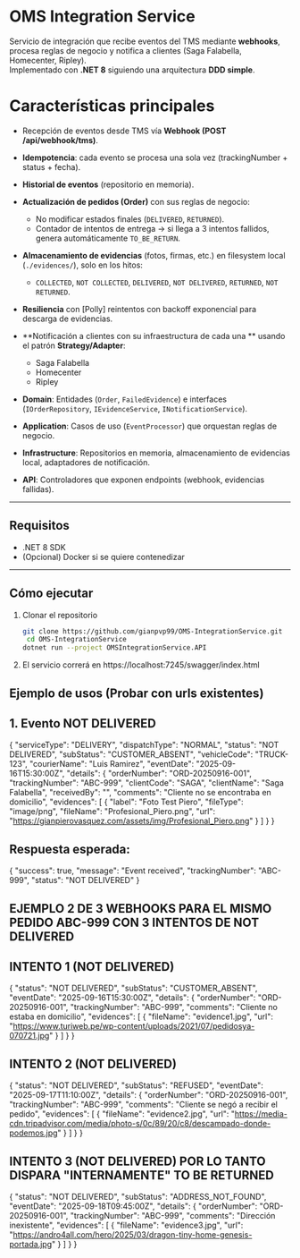 # OMS Integration Service

Servicio de integración que recibe eventos del TMS mediante **webhooks**, procesa reglas de negocio y notifica a clientes (Saga Falabella, Homecenter, Ripley).  
Implementado con **.NET 8** siguiendo una arquitectura **DDD simple**.

# Características principales

- Recepción de eventos desde TMS vía **Webhook (POST /api/webhook/tms)**.
- **Idempotencia**: cada evento se procesa una sola vez (trackingNumber + status + fecha).
- **Historial de eventos** (repositorio en memoria).
- **Actualización de pedidos (Order)** con sus reglas de negocio:
  - No modificar estados finales (`DELIVERED`, `RETURNED`).
  - Contador de intentos de entrega → si llega a 3 intentos fallidos, genera automáticamente `TO_BE_RETURN`.
- **Almacenamiento de evidencias** (fotos, firmas, etc.) en filesystem local (`./evidences/`), solo en los hitos:
  - `COLLECTED`, `NOT COLLECTED`, `DELIVERED`, `NOT DELIVERED`, `RETURNED`, `NOT RETURNED`.
- **Resiliencia** con [Polly] reintentos con backoff exponencial para descarga de evidencias.
- **Notificación a clientes con su infraestructura de cada una ** usando el patrón **Strategy/Adapter**:
  - Saga Falabella
  - Homecenter
  - Ripley


- **Domain**: Entidades (`Order`, `FailedEvidence`) e interfaces (`IOrderRepository`, `IEvidenceService`, `INotificationService`).  
- **Application**: Casos de uso (`EventProcessor`) que orquestan reglas de negocio.  
- **Infrastructure**: Repositorios en memoria, almacenamiento de evidencias local, adaptadores de notificación.  
- **API**: Controladores que exponen endpoints (webhook, evidencias fallidas).  

---

## Requisitos

- .NET 8 SDK  
- (Opcional) Docker si se quiere contenedizar  

---

## Cómo ejecutar

1. Clonar el repositorio
   ```bash
   git clone https://github.com/gianpvp99/OMS-IntegrationService.git
    cd OMS-IntegrationService
   dotnet run --project OMSIntegrationService.API
2. El servicio correrá en https://localhost:7245/swagger/index.html

## Ejemplo de usos (Probar con urls existentes)

## 1. Evento NOT DELIVERED

{
  "serviceType": "DELIVERY",
  "dispatchType": "NORMAL",
  "status": "NOT DELIVERED",
  "subStatus": "CUSTOMER_ABSENT",
  "vehicleCode": "TRUCK-123",
  "courierName": "Luis Ramirez",
  "eventDate": "2025-09-16T15:30:00Z",
  "details": {
    "orderNumber": "ORD-20250916-001",
    "trackingNumber": "ABC-999",
    "clientCode": "SAGA",
    "clientName": "Saga Falabella",
    "receivedBy": "",
    "comments": "Cliente no se encontraba en domicilio",
    "evidences": [
      {
        "label": "Foto Test Piero",
        "fileType": "image/png",
        "fileName": "Profesional_Piero.png",
        "url": "https://gianpierovasquez.com/assets/img/Profesional_Piero.png"
      }
    ]
  }
}

## Respuesta esperada: 

{
  "success": true,
  "message": "Event received",
  "trackingNumber": "ABC-999",
  "status": "NOT DELIVERED"
}

## EJEMPLO 2 DE 3 WEBHOOKS PARA EL MISMO PEDIDO ABC-999 CON 3 INTENTOS DE NOT DELIVERED

## INTENTO 1 (NOT DELIVERED)
{
  "status": "NOT DELIVERED",
  "subStatus": "CUSTOMER_ABSENT",
  "eventDate": "2025-09-16T15:30:00Z",
  "details": {
    "orderNumber": "ORD-20250916-001",
    "trackingNumber": "ABC-999",
    "comments": "Cliente no estaba en domicilio",
    "evidences": [
      {
        "fileName": "evidence1.jpg",
        "url": "https://www.turiweb.pe/wp-content/uploads/2021/07/pedidosya-070721.jpg"
      }
    ]
  }
}

## INTENTO 2 (NOT DELIVERED)

{
  "status": "NOT DELIVERED",
  "subStatus": "REFUSED",
  "eventDate": "2025-09-17T11:10:00Z",
  "details": {
    "orderNumber": "ORD-20250916-001",
    "trackingNumber": "ABC-999",
    "comments": "Cliente se negó a recibir el pedido",
    "evidences": [
      {
        "fileName": "evidence2.jpg",
        "url": "https://media-cdn.tripadvisor.com/media/photo-s/0c/89/20/c8/descampado-donde-podemos.jpg"
      }
    ]
  }
}

## INTENTO 3 (NOT DELIVERED) POR LO TANTO DISPARA "INTERNAMENTE" TO BE RETURNED 

{
  "status": "NOT DELIVERED",
  "subStatus": "ADDRESS_NOT_FOUND",
  "eventDate": "2025-09-18T09:45:00Z",
  "details": {
    "orderNumber": "ORD-20250916-001",
    "trackingNumber": "ABC-999",
    "comments": "Dirección inexistente",
    "evidences": [
      {
        "fileName": "evidence3.jpg",
        "url": "https://andro4all.com/hero/2025/03/dragon-tiny-home-genesis-portada.jpg"
      }
    ]
  }
}
